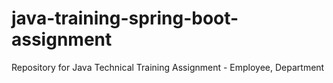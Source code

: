 # java-training-spring-boot-assignment
Repository for Java Technical Training Assignment - Employee, Department

